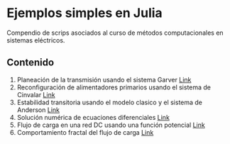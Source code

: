 # Ejemplos simples en Julia

Compendio de scrips asociados al curso de métodos computacionales en sistemas eléctricos.

## Contenido

1. Planeación de la transmisión usando el sistema Garver [Link](https://github.com/alejandrogarces/JuliaScripts/tree/main/Garver)
2. Reconfiguración de alimentadores primarios usando el sistema de Cinvalar [Link](https://github.com/alejandrogarces/JuliaScripts/tree/main/Reconfiguracion)
3. Estabilidad transitoria usando el modelo clasico y el sistema de Anderson [Link](https://github.com/alejandrogarces/JuliaScripts/tree/main/EstabilidadTransitoria)
4. Solución numérica de ecuaciones diferenciales [Link](/ODES/)
5. Flujo de carga en una red DC usando una función potencial [Link](/PotencialDC/)
6. Comportamiento fractal del flujo de carga [Link](/Fractales)
